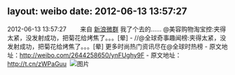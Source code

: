 layout: weibo
date: 2012-06-13 13:57:27
---
<meta name="referrer" content="no-referrer" />

2012-06-13 13:57:27  &nbsp;&nbsp;&nbsp;&nbsp;&nbsp;&nbsp; 来自 <a href="http://app.weibo.com/t/feed/4SuOPk" rel="nofollow">新浪微群</a>
 我了个去的…… @美容购物淘宝控:夹得太紧，没发射成功，把菊花给烤焦了。。。[晕] - //@全球奇事趣闻榜:夹得太紧，没发射成功，把菊花给烤焦了。。。[晕] 更多时尚热门资讯尽在@全球时热榜 - 原文地址：http://weibo.com/2644258650/ynFUghy9F - 原文地址：http://t.cn/zWPaGuu ​​​
![图片](https://ww2.sinaimg.cn/large/a616181ejw1dtda5z6mb0g.gif)
